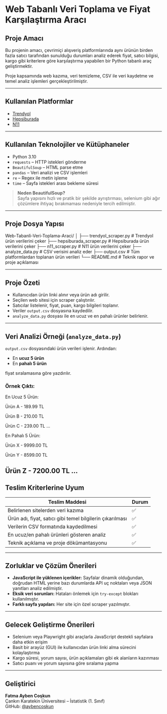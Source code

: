 #  Web Tabanlı Veri Toplama ve Fiyat Karşılaştırma Aracı

##  Proje Amacı

Bu projenin amacı, çevrimiçi alışveriş platformlarında aynı ürünün birden fazla satıcı tarafından sunulduğu durumları analiz ederek fiyat, satıcı bilgisi, kargo gibi kriterlere göre karşılaştırma yapabilen bir Python tabanlı araç geliştirmektir.

Proje kapsamında web kazıma, veri temizleme, CSV ile veri kaydetme ve temel analiz işlemleri gerçekleştirilmiştir.

---

## Kullanılan Platformlar

- [Trendyol](https://www.trendyol.com)
- [Hepsiburada](https://www.hepsiburada.com)
- [N11](https://www.n11.com)

---

##  Kullanılan Teknolojiler ve Kütüphaneler

- Python 3.10
- `requests` – HTTP istekleri gönderme
- `BeautifulSoup` – HTML parse etme
- `pandas` – Veri analizi ve CSV işlemleri
- `re` – Regex ile metin işleme
- `time` – Sayfa istekleri arası bekleme süresi

>  **Neden BeautifulSoup?**  
> Sayfa yapısını hızlı ve pratik bir şekilde ayrıştırması, selenium gibi ağır çözümlere ihtiyaç bırakmaması nedeniyle tercih edilmiştir.

---

##  Proje Dosya Yapısı
Web-Tabanli-Veri-Toplama-Araci/
│
├── trendyol_scraper.py # Trendyol ürün verilerini çeker
├── hepsiburada_scraper.py # Hepsiburada ürün verilerini çeker
├── n11_scraper.py # N11 ürün verilerini çeker
├── analyze_data.py # CSV verisini analiz eder
├── output.csv # Tüm platformlardan toplanan ürün verileri
└── README.md # Teknik rapor ve proje açıklaması

---

##  Proje Özeti

- Kullanıcıdan ürün linki alınır veya ürün adı girilir.
- Seçilen web sitesi için scraper çalıştırılır.
- Satıcılar listelenir, fiyat, puan, kargo bilgileri toplanır.
- Veriler `output.csv` dosyasına kaydedilir.
- `analyze_data.py` dosyası ile en ucuz ve en pahalı ürünler belirlenir.

---

##  Veri Analizi Örneği (`analyze_data.py`)

`output.csv` dosyasındaki ürün verileri işlenir. Ardından:

- En **ucuz 5 ürün**
- En **pahalı 5 ürün**

fiyat sıralamasına göre yazdırılır.

### Örnek Çıktı:

En Ucuz 5 Ürün:

Ürün A - 189.99 TL

Ürün B - 210.00 TL

Ürün C - 239.00 TL
...

En Pahalı 5 Ürün:

Ürün X - 9999.00 TL

Ürün Y - 8599.00 TL

Ürün Z - 7200.00 TL
...
---

##  Teslim Kriterlerine Uyum

| Teslim Maddesi                                                    | Durum |
|-------------------------------------------------------------------|-------|
| Belirlenen sitelerden veri kazıma                                 | ✅     |
| Ürün adı, fiyat, satıcı gibi temel bilgilerin çıkarılması         | ✅     |
| Verilerin CSV formatında kaydedilmesi                             | ✅     |
| En ucuz/en pahalı ürünleri gösteren analiz                        | ✅     |
| Teknik açıklama ve proje dökümantasyonu                           | ✅     |

---

##  Zorluklar ve Çözüm Önerileri

- **JavaScript ile yüklenen içerikler:** Sayfalar dinamik olduğundan, doğrudan HTML yerine bazı durumlarda API uç noktaları veya JSON yanıtları analiz edilmiştir.
- **Eksik veri sorunları:** Hataları önlemek için `try-except` blokları kullanılmıştır.
- **Farklı sayfa yapıları:** Her site için özel scraper yazılmıştır.

---

##  Gelecek Geliştirme Önerileri

- Selenium veya Playwright gibi araçlarla JavaScript destekli sayfalara daha etkin erişim
- Basit bir arayüz (GUI) ile kullanıcıdan ürün linki alma sürecini kolaylaştırma
- Kargo süresi, yorum sayısı, ürün açıklamaları gibi ek alanların kazınması
- Satıcı puanı ve yorum sayısına göre sıralama yapma

---

##  Geliştirici

**Fatma Ayben Coşkun**  
Çankırı Karatekin Üniversitesi – İstatistik (1. Sınıf)  
GitHub: [@aybencoskun](https://github.com/aybencoskun)
